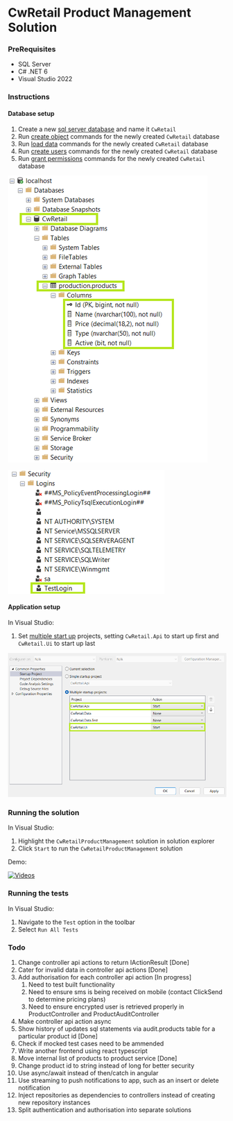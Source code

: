 # CwRetail Product Management Solution

### PreRequisites
- SQL Server
- C# .NET 6
- Visual Studio 2022

### Instructions

#### Database setup

1. Create a new [sql server database](https://www.sqlservertutorial.net/sql-server-basics/sql-server-create-database/) and name it `CwRetail`
2. Run [create object](https://github.com/hancyfancy/CwRetailProductManagementSolution/blob/master/CwRetail.Data/Resources/Queries/SampleDatabase-CreateObjects.sql) commands for the newly created `CwRetail` database
3. Run [load data](https://github.com/hancyfancy/CwRetailProductManagementSolution/blob/master/CwRetail.Data/Resources/Queries/SampleDatabase-LoadData.sql) commands for the newly created `CwRetail` database
4. Run [create users](https://github.com/hancyfancy/CwRetailProductManagementSolution/blob/master/CwRetail.Data/Resources/Authentication/SampleDatabase-CreateUsers.sql) commands for the newly created `CwRetail` database
5. Run [grant permissions](https://github.com/hancyfancy/CwRetailProductManagementSolution/blob/master/CwRetail.Data/Resources/Authentication/SampleDatabase-GrantPermissions.sql) commands for the newly created `CwRetail` database

![Database](/assets/database.png)

![Login](/assets/login.png)

#### Application setup

In Visual Studio:
1. Set [multiple start up](https://davecallan.com/running-multiple-projects-visual-studio/) projects, setting `CwRetail.Api` to start up first and `CwRetail.Ui` to start up last

![MultipleStartUpProjects](/assets/applicationMultipleStartupProjects.png)

### Running the solution

In Visual Studio:
1. Highlight the `CwRetailProductManagement` solution in solution explorer
2. Click `Start` to run the `CwRetailProductManagement` solution

Demo:

[![Videos](https://img.youtube.com/vi/aiMErjpf4Ok/0.jpg)](https://www.youtube.com/playlist?list=PLVDeXGDdMhfZSX3dSLe3f9Y3zlMOzt5-Z)

### Running the tests

In Visual Studio:
1. Navigate to the `Test` option in the toolbar
2. Select `Run All Tests`

### Todo
1. Change controller api actions to return IActionResult [Done]
2. Cater for invalid data in controller api actions [Done]
3. Add authorisation for each controller api action [In progress]
    1. Need to test built functionality
    2. Need to ensure sms is being received on mobile (contact ClickSend to determine pricing plans)
    3. Need to ensure encrypted user is retrieved properly in ProductController and ProductAuditController
4. Make controller api action async
5. Show history of updates sql statements via audit.products table for a particular product id [Done]
6. Check if mocked test cases need to be ammended
7. Write another frontend using react typescript
8. Move internal list of products to product service [Done]
9. Change product id to string instead of long for better security
10. Use async/await instead of then/catch in angular
11. Use streaming to push notifications to app, such as an insert or delete notification
12. Inject repositories as dependencies to controllers instead of creating new repository instances
13. Split authentication and authorisation into separate solutions
